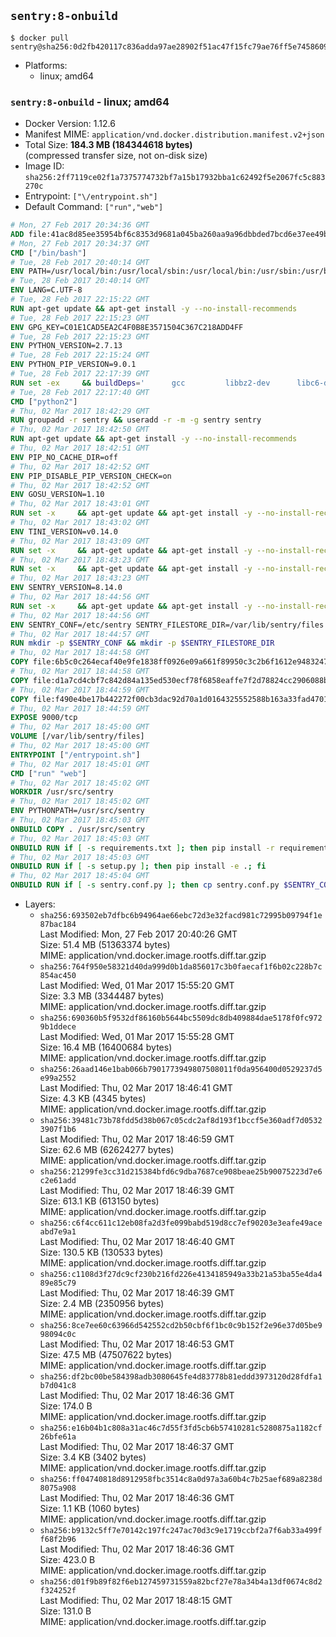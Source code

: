 ## `sentry:8-onbuild`

```console
$ docker pull sentry@sha256:0d2fb420117c836adda97ae28902f51ac47f15fc79ae76ff5e74586096d46b1a
```

-	Platforms:
	-	linux; amd64

### `sentry:8-onbuild` - linux; amd64

-	Docker Version: 1.12.6
-	Manifest MIME: `application/vnd.docker.distribution.manifest.v2+json`
-	Total Size: **184.3 MB (184344618 bytes)**  
	(compressed transfer size, not on-disk size)
-	Image ID: `sha256:2ff7119ce02f1a7375774732bf7a15b17932bba1c62492f5e2067fc5c883270c`
-	Entrypoint: `["\/entrypoint.sh"]`
-	Default Command: `["run","web"]`

```dockerfile
# Mon, 27 Feb 2017 20:34:36 GMT
ADD file:41ac8d85ee35954bf6c8353d9681a045ba260aa9a96dbbded7bcd6e37ee49bea in / 
# Mon, 27 Feb 2017 20:34:37 GMT
CMD ["/bin/bash"]
# Tue, 28 Feb 2017 20:40:14 GMT
ENV PATH=/usr/local/bin:/usr/local/sbin:/usr/local/bin:/usr/sbin:/usr/bin:/sbin:/bin
# Tue, 28 Feb 2017 20:40:14 GMT
ENV LANG=C.UTF-8
# Tue, 28 Feb 2017 22:15:22 GMT
RUN apt-get update && apt-get install -y --no-install-recommends 		ca-certificates 		libgdbm3 		libsqlite3-0 		libssl1.0.0 	&& rm -rf /var/lib/apt/lists/*
# Tue, 28 Feb 2017 22:15:23 GMT
ENV GPG_KEY=C01E1CAD5EA2C4F0B8E3571504C367C218ADD4FF
# Tue, 28 Feb 2017 22:15:23 GMT
ENV PYTHON_VERSION=2.7.13
# Tue, 28 Feb 2017 22:15:24 GMT
ENV PYTHON_PIP_VERSION=9.0.1
# Tue, 28 Feb 2017 22:17:39 GMT
RUN set -ex 	&& buildDeps=' 		gcc 		libbz2-dev 		libc6-dev 		libdb-dev 		libgdbm-dev 		libncurses-dev 		libreadline-dev 		libsqlite3-dev 		libssl-dev 		make 		tcl-dev 		tk-dev 		wget 		xz-utils 		zlib1g-dev 	' 	&& apt-get update && apt-get install -y $buildDeps --no-install-recommends && rm -rf /var/lib/apt/lists/* 		&& wget -O python.tar.xz "https://www.python.org/ftp/python/${PYTHON_VERSION%%[a-z]*}/Python-$PYTHON_VERSION.tar.xz" 	&& wget -O python.tar.xz.asc "https://www.python.org/ftp/python/${PYTHON_VERSION%%[a-z]*}/Python-$PYTHON_VERSION.tar.xz.asc" 	&& export GNUPGHOME="$(mktemp -d)" 	&& gpg --keyserver ha.pool.sks-keyservers.net --recv-keys "$GPG_KEY" 	&& gpg --batch --verify python.tar.xz.asc python.tar.xz 	&& rm -r "$GNUPGHOME" python.tar.xz.asc 	&& mkdir -p /usr/src/python 	&& tar -xJC /usr/src/python --strip-components=1 -f python.tar.xz 	&& rm python.tar.xz 		&& cd /usr/src/python 	&& ./configure 		--enable-shared 		--enable-unicode=ucs4 	&& make -j$(nproc) 	&& make install 	&& ldconfig 			&& wget -O /tmp/get-pip.py 'https://bootstrap.pypa.io/get-pip.py' 		&& python2 /tmp/get-pip.py "pip==$PYTHON_PIP_VERSION" 		&& rm /tmp/get-pip.py 	&& pip install --no-cache-dir --upgrade --force-reinstall "pip==$PYTHON_PIP_VERSION" 	&& [ "$(pip list |tac|tac| awk -F '[ ()]+' '$1 == "pip" { print $2; exit }')" = "$PYTHON_PIP_VERSION" ] 		&& find /usr/local -depth 		\( 			\( -type d -a -name test -o -name tests \) 			-o 			\( -type f -a -name '*.pyc' -o -name '*.pyo' \) 		\) -exec rm -rf '{}' + 	&& apt-get purge -y --auto-remove $buildDeps 	&& rm -rf /usr/src/python ~/.cache
# Tue, 28 Feb 2017 22:17:40 GMT
CMD ["python2"]
# Thu, 02 Mar 2017 18:42:29 GMT
RUN groupadd -r sentry && useradd -r -m -g sentry sentry
# Thu, 02 Mar 2017 18:42:50 GMT
RUN apt-get update && apt-get install -y --no-install-recommends         gcc         git         libffi-dev         libjpeg-dev         libpq-dev         libxml2-dev         libxslt-dev         libyaml-dev     && rm -rf /var/lib/apt/lists/*
# Thu, 02 Mar 2017 18:42:51 GMT
ENV PIP_NO_CACHE_DIR=off
# Thu, 02 Mar 2017 18:42:52 GMT
ENV PIP_DISABLE_PIP_VERSION_CHECK=on
# Thu, 02 Mar 2017 18:42:52 GMT
ENV GOSU_VERSION=1.10
# Thu, 02 Mar 2017 18:43:01 GMT
RUN set -x     && apt-get update && apt-get install -y --no-install-recommends wget && rm -rf /var/lib/apt/lists/*     && wget -O /usr/local/bin/gosu "https://github.com/tianon/gosu/releases/download/$GOSU_VERSION/gosu-$(dpkg --print-architecture)"     && wget -O /usr/local/bin/gosu.asc "https://github.com/tianon/gosu/releases/download/$GOSU_VERSION/gosu-$(dpkg --print-architecture).asc"     && export GNUPGHOME="$(mktemp -d)"     && gpg --keyserver ha.pool.sks-keyservers.net --recv-keys B42F6819007F00F88E364FD4036A9C25BF357DD4     && gpg --batch --verify /usr/local/bin/gosu.asc /usr/local/bin/gosu     && rm -r "$GNUPGHOME" /usr/local/bin/gosu.asc     && chmod +x /usr/local/bin/gosu     && gosu nobody true     && apt-get purge -y --auto-remove wget
# Thu, 02 Mar 2017 18:43:02 GMT
ENV TINI_VERSION=v0.14.0
# Thu, 02 Mar 2017 18:43:09 GMT
RUN set -x     && apt-get update && apt-get install -y --no-install-recommends wget && rm -rf /var/lib/apt/lists/*     && wget -O /usr/local/bin/tini "https://github.com/krallin/tini/releases/download/$TINI_VERSION/tini"     && wget -O /usr/local/bin/tini.asc "https://github.com/krallin/tini/releases/download/$TINI_VERSION/tini.asc"     && export GNUPGHOME="$(mktemp -d)"     && gpg --keyserver ha.pool.sks-keyservers.net --recv-keys 6380DC428747F6C393FEACA59A84159D7001A4E5     && gpg --batch --verify /usr/local/bin/tini.asc /usr/local/bin/tini     && rm -r "$GNUPGHOME" /usr/local/bin/tini.asc     && chmod +x /usr/local/bin/tini     && tini -h     && apt-get purge -y --auto-remove wget
# Thu, 02 Mar 2017 18:43:23 GMT
RUN set -x     && apt-get update && apt-get install -y --no-install-recommends make && rm -rf /var/lib/apt/lists/*     && pip install librabbitmq==1.6.1     && python -c 'import librabbitmq'     && apt-get purge -y --auto-remove make
# Thu, 02 Mar 2017 18:43:23 GMT
ENV SENTRY_VERSION=8.14.0
# Thu, 02 Mar 2017 18:44:56 GMT
RUN set -x     && apt-get update && apt-get install -y --no-install-recommends wget g++ && rm -rf /var/lib/apt/lists/*     && mkdir -p /usr/src/sentry     && wget -O /usr/src/sentry/sentry-${SENTRY_VERSION}-py27-none-any.whl "https://github.com/getsentry/sentry/releases/download/${SENTRY_VERSION}/sentry-${SENTRY_VERSION}-py27-none-any.whl"     && wget -O /usr/src/sentry/sentry-${SENTRY_VERSION}-py27-none-any.whl.asc "https://github.com/getsentry/sentry/releases/download/${SENTRY_VERSION}/sentry-${SENTRY_VERSION}-py27-none-any.whl.asc"     && wget -O /usr/src/sentry/sentry_plugins-${SENTRY_VERSION}-py2.py3-none-any.whl "https://github.com/getsentry/sentry/releases/download/${SENTRY_VERSION}/sentry_plugins-${SENTRY_VERSION}-py2.py3-none-any.whl"     && wget -O /usr/src/sentry/sentry_plugins-${SENTRY_VERSION}-py2.py3-none-any.whl.asc "https://github.com/getsentry/sentry/releases/download/${SENTRY_VERSION}/sentry_plugins-${SENTRY_VERSION}-py2.py3-none-any.whl.asc"     && export GNUPGHOME="$(mktemp -d)"     && gpg --keyserver ha.pool.sks-keyservers.net --recv-keys D8749766A66DD714236A932C3B2D400CE5BBCA60     && gpg --batch --verify /usr/src/sentry/sentry-${SENTRY_VERSION}-py27-none-any.whl.asc /usr/src/sentry/sentry-${SENTRY_VERSION}-py27-none-any.whl     && gpg --batch --verify /usr/src/sentry/sentry_plugins-${SENTRY_VERSION}-py2.py3-none-any.whl.asc /usr/src/sentry/sentry_plugins-${SENTRY_VERSION}-py2.py3-none-any.whl     && pip install         /usr/src/sentry/sentry-${SENTRY_VERSION}-py27-none-any.whl         /usr/src/sentry/sentry_plugins-${SENTRY_VERSION}-py2.py3-none-any.whl     && sentry --help     && sentry plugins list     && rm -r "$GNUPGHOME" /usr/src/sentry     && apt-get purge -y --auto-remove wget g++
# Thu, 02 Mar 2017 18:44:56 GMT
ENV SENTRY_CONF=/etc/sentry SENTRY_FILESTORE_DIR=/var/lib/sentry/files
# Thu, 02 Mar 2017 18:44:57 GMT
RUN mkdir -p $SENTRY_CONF && mkdir -p $SENTRY_FILESTORE_DIR
# Thu, 02 Mar 2017 18:44:58 GMT
COPY file:6b5c0c264ecaf40e9fe1838ff0926e09a661f89950c3c2b6f1612e948324733d in /etc/sentry/ 
# Thu, 02 Mar 2017 18:44:58 GMT
COPY file:d1a7cd4cbf7c842d84a135ed530ecf78f6858eaffe7f2d78824cc2906088bdd1 in /etc/sentry/ 
# Thu, 02 Mar 2017 18:44:59 GMT
COPY file:f490e4be17b442272f00cb3dac92d70a1d0164325552588b163a33fad4701f18 in /entrypoint.sh 
# Thu, 02 Mar 2017 18:44:59 GMT
EXPOSE 9000/tcp
# Thu, 02 Mar 2017 18:45:00 GMT
VOLUME [/var/lib/sentry/files]
# Thu, 02 Mar 2017 18:45:00 GMT
ENTRYPOINT ["/entrypoint.sh"]
# Thu, 02 Mar 2017 18:45:01 GMT
CMD ["run" "web"]
# Thu, 02 Mar 2017 18:45:02 GMT
WORKDIR /usr/src/sentry
# Thu, 02 Mar 2017 18:45:02 GMT
ENV PYTHONPATH=/usr/src/sentry
# Thu, 02 Mar 2017 18:45:03 GMT
ONBUILD COPY . /usr/src/sentry
# Thu, 02 Mar 2017 18:45:03 GMT
ONBUILD RUN if [ -s requirements.txt ]; then pip install -r requirements.txt; fi
# Thu, 02 Mar 2017 18:45:03 GMT
ONBUILD RUN if [ -s setup.py ]; then pip install -e .; fi
# Thu, 02 Mar 2017 18:45:04 GMT
ONBUILD RUN if [ -s sentry.conf.py ]; then cp sentry.conf.py $SENTRY_CONF/; fi 	&& if [ -s config.yml ]; then cp config.yml $SENTRY_CONF/; fi
```

-	Layers:
	-	`sha256:693502eb7dfbc6b94964ae66ebc72d3e32facd981c72995b09794f1e87bac184`  
		Last Modified: Mon, 27 Feb 2017 20:40:26 GMT  
		Size: 51.4 MB (51363374 bytes)  
		MIME: application/vnd.docker.image.rootfs.diff.tar.gzip
	-	`sha256:764f950e58321d40da999d0b1da856017c3b0faecaf1f6b02c228b7c854ac450`  
		Last Modified: Wed, 01 Mar 2017 15:55:20 GMT  
		Size: 3.3 MB (3344487 bytes)  
		MIME: application/vnd.docker.image.rootfs.diff.tar.gzip
	-	`sha256:690360b5f9532df86160b5644bc5509dc8db409884dae5178f0fc9729b1ddece`  
		Last Modified: Wed, 01 Mar 2017 15:55:28 GMT  
		Size: 16.4 MB (16400684 bytes)  
		MIME: application/vnd.docker.image.rootfs.diff.tar.gzip
	-	`sha256:26aad146e1bab066b7901773949807508011f0da956400d0529237d5e99a2552`  
		Last Modified: Thu, 02 Mar 2017 18:46:41 GMT  
		Size: 4.3 KB (4345 bytes)  
		MIME: application/vnd.docker.image.rootfs.diff.tar.gzip
	-	`sha256:39481c73b78fdd5d38b067c05cdc2af8d193f1bccf5e360adf7d05323907f1b6`  
		Last Modified: Thu, 02 Mar 2017 18:46:59 GMT  
		Size: 62.6 MB (62624277 bytes)  
		MIME: application/vnd.docker.image.rootfs.diff.tar.gzip
	-	`sha256:21299fe3cc31d215384bfd6c9dba7687ce908beae25b90075223d7e6c2e61add`  
		Last Modified: Thu, 02 Mar 2017 18:46:39 GMT  
		Size: 613.1 KB (613150 bytes)  
		MIME: application/vnd.docker.image.rootfs.diff.tar.gzip
	-	`sha256:c6f4cc611c12eb08fa2d3fe099babd519d8cc7ef90203e3eafe49aceabd7e9a1`  
		Last Modified: Thu, 02 Mar 2017 18:46:40 GMT  
		Size: 130.5 KB (130533 bytes)  
		MIME: application/vnd.docker.image.rootfs.diff.tar.gzip
	-	`sha256:c1108d3f27dc9cf230b216fd226e4134185949a33b21a53ba55e4da489e85c79`  
		Last Modified: Thu, 02 Mar 2017 18:46:39 GMT  
		Size: 2.4 MB (2350956 bytes)  
		MIME: application/vnd.docker.image.rootfs.diff.tar.gzip
	-	`sha256:8ce7ee60c63966d542552cd2b50cbf6f1bc0c9b152f2e96e37d05be998094c0c`  
		Last Modified: Thu, 02 Mar 2017 18:46:53 GMT  
		Size: 47.5 MB (47507622 bytes)  
		MIME: application/vnd.docker.image.rootfs.diff.tar.gzip
	-	`sha256:df2bc00be584398adb3080645fe4d83778b81eddd3973120d28fdfa1b7d041c8`  
		Last Modified: Thu, 02 Mar 2017 18:46:36 GMT  
		Size: 174.0 B  
		MIME: application/vnd.docker.image.rootfs.diff.tar.gzip
	-	`sha256:e16b04b1c808a31ac46c7d55f3fd5cb6b57410281c5280875a1182cf26bfe61a`  
		Last Modified: Thu, 02 Mar 2017 18:46:37 GMT  
		Size: 3.4 KB (3402 bytes)  
		MIME: application/vnd.docker.image.rootfs.diff.tar.gzip
	-	`sha256:ff04740818d8912958fbc3514c8a0d97a3a60b4c7b25aef689a8238d8075a908`  
		Last Modified: Thu, 02 Mar 2017 18:46:36 GMT  
		Size: 1.1 KB (1060 bytes)  
		MIME: application/vnd.docker.image.rootfs.diff.tar.gzip
	-	`sha256:b9132c5ff7e70142c197fc247ac70d3c9e1719ccbf2a7f6ab33a499ff68f2b96`  
		Last Modified: Thu, 02 Mar 2017 18:46:36 GMT  
		Size: 423.0 B  
		MIME: application/vnd.docker.image.rootfs.diff.tar.gzip
	-	`sha256:d01f9b89f82f6eb127459731559a82bcf27e78a34b4a13df0674c8d2f324252f`  
		Last Modified: Thu, 02 Mar 2017 18:48:15 GMT  
		Size: 131.0 B  
		MIME: application/vnd.docker.image.rootfs.diff.tar.gzip

